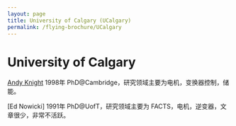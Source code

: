 ```yaml
---
layout: page
title: University of Calgary (UCalgary)
permalink: /flying-brochure/UCalgary
---
```

# University of Calgary

[Andy Knight](https://profiles.ucalgary.ca/andy-knight) 1998年 PhD@Cambridge，研究领域主要为电机，变换器控制，储能。

[Ed Nowicki] 1991年 PhD@UofT，研究领域主要为 FACTS，电机，逆变器，文章很少，非常不活跃。
